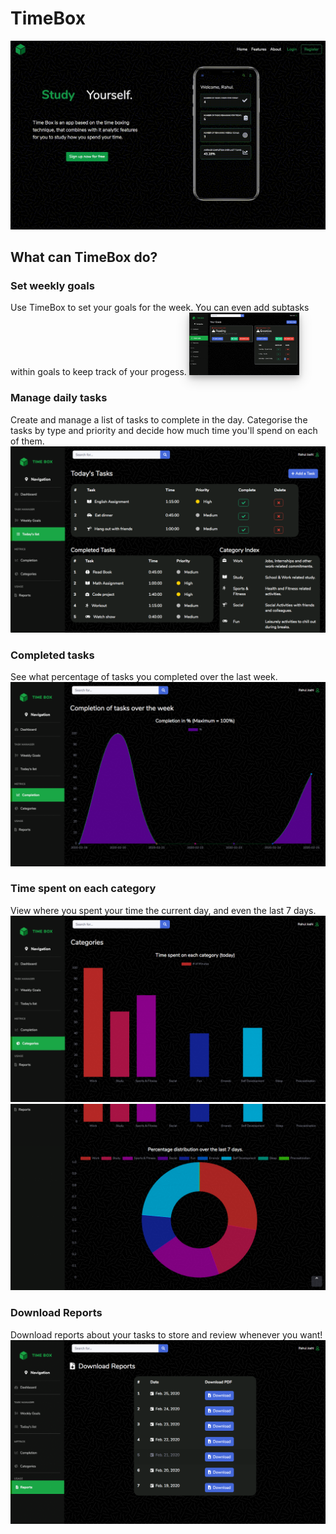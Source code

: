 # TimeBox
  <img src="demo/intro.gif">

## What can TimeBox do?

### Set weekly goals
Use TimeBox to set your goals for the week. You can even add subtasks within goals to keep track of your progess.
<img src="demo/goals.png" style=" box-shadow: 0 4px 8px 0 rgba(0, 0, 0, 0.2), 0 6px 20px 0 rgba(0, 0, 0, 0.19)" height=100px>
### Manage daily tasks
Create and manage a list of tasks to complete in the day. Categorise the tasks by type and priority and decide how much time you'll spend on each of them.
<img src="demo/today.png">
### Completed tasks
See what percentage of tasks you completed over the last week.
<img src="demo/completion.png">
### Time spent on each category
View where you spent your time the current day, and even the last 7 days.
<img src="demo/category1.png">
<img src="demo/category2.png">
### Download Reports
Download reports about your tasks to store and review whenever you want!
<img src="demo/reports.png">
